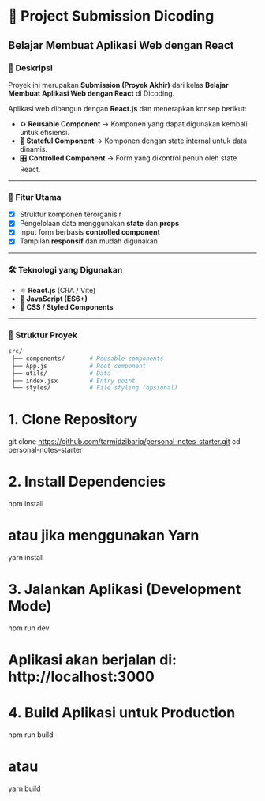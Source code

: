 # 📘 Project Submission Dicoding  
## Belajar Membuat Aplikasi Web dengan React  

### 📌 Deskripsi  
Proyek ini merupakan **Submission (Proyek Akhir)** dari kelas **Belajar Membuat Aplikasi Web dengan React** di Dicoding.  

Aplikasi web dibangun dengan **React.js** dan menerapkan konsep berikut:  
- ♻️ **Reusable Component** → Komponen yang dapat digunakan kembali untuk efisiensi.  
- 🔄 **Stateful Component** → Komponen dengan state internal untuk data dinamis.  
- 🎛️ **Controlled Component** → Form yang dikontrol penuh oleh state React.  

---

### 🚀 Fitur Utama  
- [x] Struktur komponen terorganisir  
- [x] Pengelolaan data menggunakan **state** dan **props**  
- [x] Input form berbasis **controlled component**  
- [x] Tampilan **responsif** dan mudah digunakan  

---

### 🛠️ Teknologi yang Digunakan  
- ⚛️ **React.js** (CRA / Vite)  
- 📜 **JavaScript (ES6+)**  
- 🎨 **CSS / Styled Components**  

---

### 📂 Struktur Proyek  
```bash
src/  
 ├── components/       # Reusable components              
 ├── App.js            # Root component
 ├── utils/            # Data  
 ├── index.jsx         # Entry point  
 └── styles/           # File styling (opsional)


```
# 1. Clone Repository
git clone https://github.com/tarmidzibariq/personal-notes-starter.git
cd personal-notes-starter

# 2. Install Dependencies
npm install
# atau jika menggunakan Yarn
yarn install

# 3. Jalankan Aplikasi (Development Mode)
npm run dev

# Aplikasi akan berjalan di: http://localhost:3000

# 4. Build Aplikasi untuk Production
npm run build
# atau
yarn build
